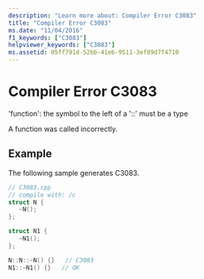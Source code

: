 ```yaml
---
description: "Learn more about: Compiler Error C3083"
title: "Compiler Error C3083"
ms.date: "11/04/2016"
f1_keywords: ["C3083"]
helpviewer_keywords: ["C3083"]
ms.assetid: 05ff791d-52bb-41eb-9511-3ef89d7f4710
---
```

# Compiler Error C3083

'function': the symbol to the left of a '::' must be a type

A function was called incorrectly.

## Example

The following sample generates C3083.

```cpp
// C3083.cpp
// compile with: /c
struct N {
   ~N();
};

struct N1 {
   ~N1();
};

N::N::~N() {}   // C3083
N1::~N1() {}   // OK
```
